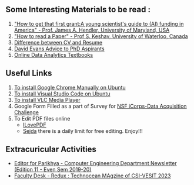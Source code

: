 ## Some Interesting Materials to be read :
1. ["How to get that first grant:A young scientist's guide to (AI) funding in America" - Prof. James A. Hendler, University of Maryland, USA](https://www.cs.rpi.edu/~hendler/funding-talk/sld001.htm)
2. ["How to read a Paper" - Prof S. Keshav, University of Waterloo, Canada](http://ccr.sigcomm.org/online/files/p83-keshavA.pdf)
3. [Difference between CV and Resume](https://zety.com/blog/cv-vs-resume-difference)
4. [David Evans Advice to PhD Aspirants](https://www.cs.virginia.edu/~evans/advice/)
5. [Online Data Analytics Textbooks](https://github.com/xinwf/Study-Materials)
   
## Useful Links
1. [To install Google Chrome Manually on Ubuntu](https://itsfoss.com/install-chrome-ubuntu/)
2. [To install Visual Studio Code on Ubuntu](https://www.golinuxcloud.com/install-visual-studio-code-ubuntu-22/#2_Using_the_deb_Package_to_Install_Visual_Studio_Code)
3. [To install VLC Media Player](https://linuxhint.com/install-vlc-media-player-ubuntu22-04/)
4. Google Form Filled as a part of Survey for [NSF iCorps-Data Acquisition Challenge](https://docs.google.com/forms/u/1/d/e/1FAIpQLSex4sYXlvfNxRGm_7g9FqEaPCC63BikpA8oTSOZZmy7Ybs4eQ/formResponse?pli=1&edit2=2_ABaOnud3z8WiW38nR-kFq7SkM-RhcZ58scGX_VXXyu4jBvOzAxiOyNioPSQUUTIInwVSrEA)
5. To Edit PDF files online
   - [ILovePDF](https://www.ilovepdf.com/)
   - [Sejda](https://www.sejda.com/pdf-editor) there is a daily limit for free editing. Enjoy!!!

## Extracuricular Activities
* [Editor for Parikhya - Computer Engineering Department Newsletter (Edition 11 - Even Sem 2019-20)](https://github.com/LifnaJos/useful_materials_links/blob/main/Parikhya_Ed-11_2019-20_Even_Sem.pdf)
* [Faculty Desk - Redux : Technocean MAgzine of CSI-VESIT 2023](https://redux-magazines.vercel.app/redux2023.html)
